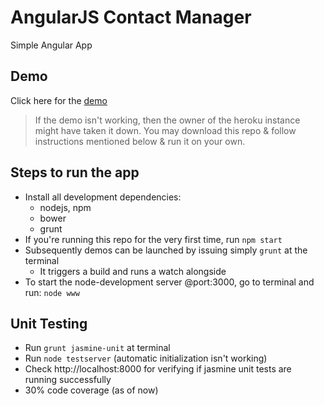 AngularJS Contact Manager
========================

Simple Angular App
## Demo
Click here for the [demo](https://pacific-citadel-7823.herokuapp.com)
> If the demo isn't working, then the owner of the heroku instance might have taken it down. You may download this repo & follow instructions mentioned below & run it on your own.

## Steps to run the app
* Install all development dependencies:
  * nodejs, npm
  * bower
  * grunt
* If you're running this repo for the very first time, run `npm start`
* Subsequently demos can be launched by issuing simply `grunt` at the terminal
  * It triggers a build and runs a watch alongside
* To start the node-development server @port:3000, go to terminal and run: `node www`

## Unit Testing
* Run `grunt jasmine-unit` at terminal
* Run `node testserver` (automatic initialization isn't working)
* Check http://localhost:8000 for verifying if jasmine unit tests are running successfully
* 30% code coverage (as of now)
